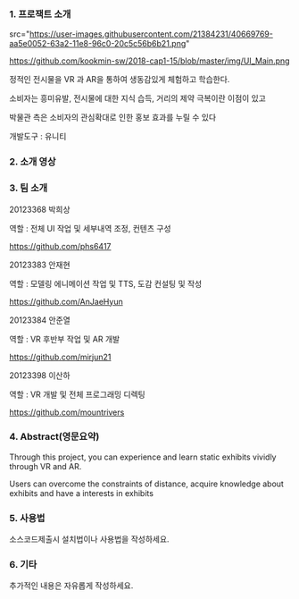 

### 1. 프로잭트 소개

<img width="600"> src="https://user-images.githubusercontent.com/21384231/40669769-aa5e0052-63a2-11e8-96c0-20c5c56b6b21.png"

https://github.com/kookmin-sw/2018-cap1-15/blob/master/img/UI_Main.png

정적인 전시물을 VR 과 AR을 통하여 생동감있게 체험하고 학습한다.

소비자는 흥미유발, 전시물에 대한 지식 습득, 거리의 제약 극복이란 이점이 있고

박물관 측은 소비자의 관심확대로 인한 홍보 효과를 누릴 수 있다

개발도구 : 유니티

### 2. 소개 영상





### 3. 팀 소개


20123368 박희상

역할 : 전체 UI 작업 및 세부내역 조정, 컨텐츠 구성

https://github.com/phs6417

20123383 안재현

역할 : 모델링 에니메이션 작업  및 TTS, 도감 컨설팅 및 작성

https://github.com/AnJaeHyun

20123384 안준열

역할 : VR 후반부 작업 및 AR 개발

https://github.com/mirjun21

20123398 이산하

역할 : VR 개발 및 전체 프로그래밍 디렉팅

https://github.com/mountrivers

### 4. Abstract(영문요약)

Through this project, you can experience and learn static exhibits vividly through VR and AR.

Users can overcome the constraints of distance, acquire knowledge about exhibits and have a interests in exhibits

### 5. 사용법


소스코드제출시 설치법이나 사용법을 작성하세요.


### 6. 기타


추가적인 내용은 자유롭게 작성하세요.


